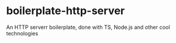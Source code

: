 # boilerplate-http-server
An HTTP serverr boilerplate, done with TS, Node.js and other cool technologies

